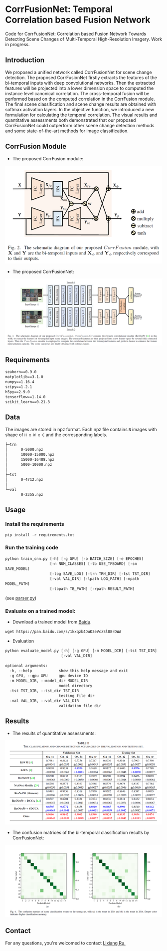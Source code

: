 # CorrFusionNet: Temporal Correlation based Fusion Network
Code for CorrFusionNet: Correlation based Fusion Network Towards Detecting Scene Changes of Multi-Temporal High-Resolution Imagery.
Work in progress.

## Introduction

We proposed a unified network called CorrFusionNet for scene change detection. The proposed CorrFusionNet firstly extracts the features of the bi-temporal inputs with deep convolutional networks. Then the extracted features will be projected into a lower dimension space to computed the instance level canonical correlation. The cross-temporal fusion will be performed based on the computed correlation in the CorrFusion module. The final scene classification and scene change results are obtained with softmax activation layers. In the objective function, we introduced a new formulation for calculating the temporal correlation. The visual results and quantitative assessments both demonstrated that our proposed CorrFusionNet could outperform other scene change detection methods and some state-of-the-art methods for image classification.


## CorrFusion Module
- The proposed CorrFusion module:
<img src="./figures/corrfusion.png">

- The proposed CorrFusionNet:
<img src="./figures/corrfusionnet.png">

## Requirements
```
seaborn==0.9.0
matplotlib==3.1.0
numpy==1.16.4
scipy==1.2.1
h5py==2.9.0
tensorflow==1.14.0
scikit_learn==0.21.3
```

## Data
The images are stored in npz format. Each npz file contains ```N``` images with shape of ```H x W x C``` and the corresponding labels.
```
├─trn
│      0-5000.npz
│      10000-15000.npz
│      15000-16488.npz
│      5000-10000.npz
│
├─tst
│      0-4712.npz
│
└─val
       0-2355.npz
```

## Usage
### Install the requirements
```
pip install -r requirements.txt
```

### Run the training code
```
python train_cnn.py [-h] [-g GPU] [-b BATCH_SIZE] [-e EPOCHES]
                    [-n NUM_CLASSES] [-tb USE_TFBOARD] [-sm SAVE_MODEL]
                    [-log SAVE_LOG] [-trn TRN_DIR] [-tst TST_DIR]
                    [-val VAL_DIR] [-lpath LOG_PATH] [-mpath MODEL_PATH]
                    [-tbpath TB_PATH] [-rpath RESULT_PATH]
```
(see [parser.py](./parser.py))

### Evaluate on a trained model:
- Download a trained model from [Baidu](https://pan.baidu.com/s/1kxqzb4DuK3eVczSl88rDWA).
```
wget https://pan.baidu.com/s/1kxqzb4DuK3eVczSl88rDWA
```
- Evaluation
```
python evaluate_model.py [-h] [-g GPU] [-m MODEL_DIR] [-tst TST_DIR]
                         [-val VAL_DIR]

optional arguments:
  -h, --help            show this help message and exit
  -g GPU, --gpu GPU     gpu device ID
  -m MODEL_DIR, --model_dir MODEL_DIR
                        model directory
  -tst TST_DIR, --tst_dir TST_DIR
                        testing file dir
  -val VAL_DIR, --val_dir VAL_DIR
                        validation file dir

```

## Results
- The results of quantitative assessments:
<img src="./figures/results.png">

- The confusion matrices of the bi-temporal classification results by CorrFusionNet:
<img src="./figures/confusionmat.png">

## Contact
For any questions, you're welcomed to contact [Lixiang Ru.](mailto:rulxiaing@outlook.com)
